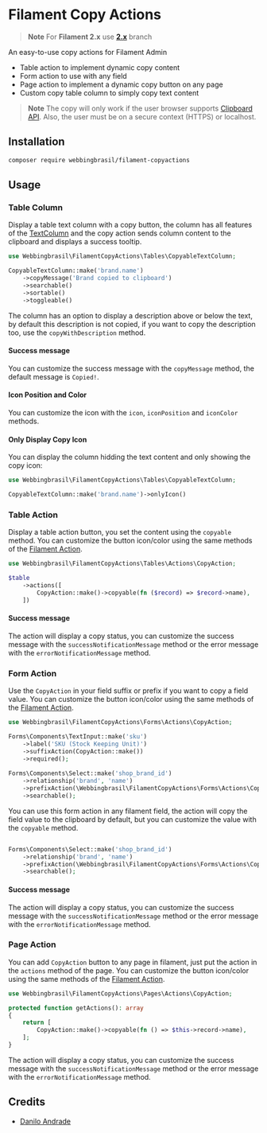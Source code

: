 # Filament Copy Actions

> **Note**
> For **Filament 2.x** use **[2.x](https://github.com/webbingbrasil/filament-copyactions/tree/2.x)** branch

An easy-to-use copy actions for Filament Admin

- Table action to implement dynamic copy content
- Form action to use with any field
- Page action to implement a dynamic copy button on any page
- Custom copy table column to simply copy text content

> **Note**
> The copy will only work if the user browser supports [Clipboard API](https://developer.mozilla.org/en-US/docs/Web/API/Clipboard_API). Also, the user must be on a secure context (HTTPS) or localhost.


## Installation

```bash
composer require webbingbrasil/filament-copyactions
```

## Usage

### Table Column

Display a table text column with a copy button, the column has all features of the [TextColumn](https://filamentphp.com/docs/2.x/tables/columns#text-column) and the copy action sends column content to the clipboard and displays a success tooltip.

```php
use Webbingbrasil\FilamentCopyActions\Tables\CopyableTextColumn;

CopyableTextColumn::make('brand.name')
    ->copyMessage('Brand copied to clipboard')
    ->searchable()
    ->sortable()
    ->toggleable()
```

The column has an option to display a description above or below the text, by default this description is not copied, if you want to copy the description too, use the `copyWithDescription` method.

#### Success message

You can customize the success message with the `copyMessage` method, the default message is `Copied!`.

#### Icon Position and Color

You can customize the icon with the `icon`, `iconPosition` and `iconColor` methods.

#### Only Display Copy Icon

You can display the column hidding the text content and only showing the copy icon: 

```php
use Webbingbrasil\FilamentCopyActions\Tables\CopyableTextColumn;

CopyableTextColumn::make('brand.name')->onlyIcon()
```

### Table Action

Display a table action button, you set the content using the `copyable` method. You can customize the button icon/color using the same methods of the [Filament Action](https://filamentphp.com/docs/2.x/tables/actions#setting-a-color).

```php
use Webbingbrasil\FilamentCopyActions\Tables\Actions\CopyAction;

$table
    ->actions([
        CopyAction::make()->copyable(fn ($record) => $record->name),
    ])
```

#### Success message

The action will display a copy status, you can customize the success message with the `successNotificationMessage` method or the error message with the `errorNotificationMessage` method.


### Form Action

Use the `CopyAction` in your field suffix or prefix if you want to copy a field value. You can customize the button icon/color using the same methods of the [Filament Action](https://filamentphp.com/docs/2.x/tables/actions#setting-a-color).

```php
use Webbingbrasil\FilamentCopyActions\Forms\Actions\CopyAction;

Forms\Components\TextInput::make('sku')
    ->label('SKU (Stock Keeping Unit)')
    ->suffixAction(CopyAction::make())
    ->required();
    
Forms\Components\Select::make('shop_brand_id')
    ->relationship('brand', 'name')
    ->prefixAction(\Webbingbrasil\FilamentCopyActions\Forms\Actions\CopyAction::make())
    ->searchable();
```

You can use this form action in any filament field, the action will copy the field value to the clipboard by default, but you can customize the value with the `copyable` method.


```php

Forms\Components\Select::make('shop_brand_id')
    ->relationship('brand', 'name')
    ->prefixAction(\Webbingbrasil\FilamentCopyActions\Forms\Actions\CopyAction::make()->copyable(fn ($component) => $component->getOptionLabel()))
    ->searchable();
```

#### Success message

The action will display a copy status, you can customize the success message with the `successNotificationMessage` method or the error message with the `errorNotificationMessage` method.

### Page Action

You can add `CopyAction` button to any page in filament, just put the action in the `actions` method of the page. You can customize the button icon/color using the same methods of the [Filament Action](https://filamentphp.com/docs/2.x/tables/actions#setting-a-color).

```php
use Webbingbrasil\FilamentCopyActions\Pages\Actions\CopyAction;

protected function getActions(): array
{
    return [
        CopyAction::make()->copyable(fn () => $this->record->name),
    ];
}
```

The action will display a copy status, you can customize the success message with the `successNotificationMessage` method or the error message with the `errorNotificationMessage` method.

## Credits

-   [Danilo Andrade](https://github.com/dmandrade)
